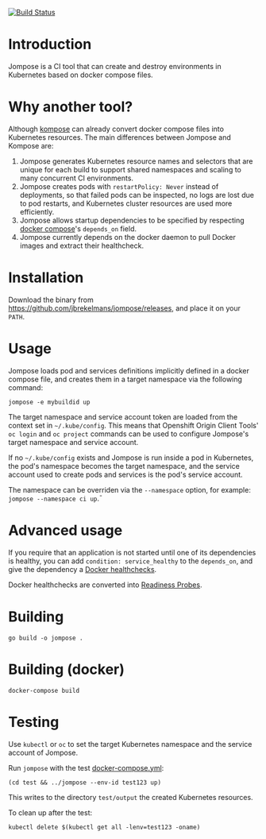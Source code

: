 [![Build Status](https://travis-ci.com/jbrekelmans/jompose.svg?branch=master)](https://travis-ci.com/jbrekelmans/jompose)

# Introduction
Jompose is a CI tool that can create and destroy environments in Kubernetes based on docker compose files.

# Why another tool?
Although [kompose](https://github.com/kubernetes/kompose) can already convert docker compose files into Kubernetes resources. The main differences between Jompose and Kompose are:
1. Jompose generates Kubernetes resource names and selectors that are unique for each build to support shared namespaces and scaling to many concurrent CI environments.
1. Jompose creates pods with `restartPolicy: Never` instead of deployments, so that failed pods can be inspected, no logs are lost due to pod restarts, and Kubernetes cluster resources are used more efficiently.
1. Jompose allows startup dependencies to be specified by respecting [docker compose](https://docs.docker.com/compose/compose-file/compose-file-v2#depends_on)'s `depends_on` field.
1. Jompose currently depends on the docker daemon to pull Docker images and extract their healthcheck.

# Installation
Download the binary from https://github.com/jbrekelmans/jompose/releases, and place it on your `PATH`.

# Usage
Jompose loads pod and services definitions implicitly defined in a docker compose file, and creates them in a target namespace via the following command:
```
jompose -e mybuildid up
```

The target namespace and service account token are loaded from the context set in `~/.kube/config`. This means that Openshift Origin Client Tools' `oc login` and `oc project` commands can be used to configure Jompose's target namespace and service account.

If no `~/.kube/config` exists and Jompose is run inside a pod in Kubernetes, the pod's namespace becomes the target namespace, and the service account used to create pods and services is the pod's service account.

The namespace can be overriden via the `--namespace` option, for example: `jompose --namespace ci up`.¯

# Advanced usage
If you require that an application is not started until one of its dependencies is healthy, you can add `condition: service_healthy` to the `depends_on`, and give the dependency a [Docker healthchecks](https://docs.docker.com/engine/reference/builder#healthcheck).

Docker healthchecks are converted into [Readiness Probes](https://kubernetes.io/docs/tasks/configure-pod-container/configure-liveness-readiness-probes/).

# Building
```
go build -o jompose .
```
# Building (docker)
```
docker-compose build
```

# Testing
Use `kubectl` or `oc` to set the target Kubernetes namespace and the service account of Jompose.

Run `jompose` with the test [docker-compose.yml](test/docker-compose.yml):
```
(cd test && ../jompose --env-id test123 up)
```
This writes to the directory `test/output` the created Kubernetes resources.

To clean up after the test:
```
kubectl delete $(kubectl get all -lenv=test123 -oname)
```
